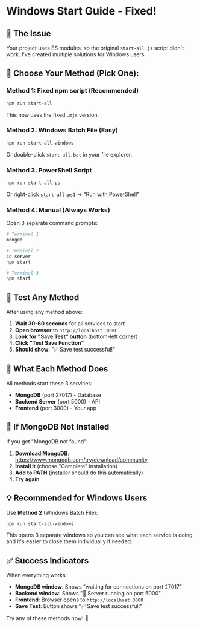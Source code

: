 # Windows Start Guide - Fixed!

## 🎯 **The Issue**
Your project uses ES modules, so the original `start-all.js` script didn't work. I've created multiple solutions for Windows users.

## 🚀 **Choose Your Method (Pick One):**

### **Method 1: Fixed npm script (Recommended)**
```bash
npm run start-all
```
This now uses the fixed `.mjs` version.

### **Method 2: Windows Batch File (Easy)**
```bash
npm run start-all-windows
```
Or double-click `start-all.bat` in your file explorer.

### **Method 3: PowerShell Script**
```bash
npm run start-all-ps
```
Or right-click `start-all.ps1` → "Run with PowerShell"

### **Method 4: Manual (Always Works)**
Open 3 separate command prompts:
```bash
# Terminal 1
mongod

# Terminal 2  
cd server
npm start

# Terminal 3
npm start
```

## 🧪 **Test Any Method**

After using any method above:

1. **Wait 30-60 seconds** for all services to start
2. **Open browser** to `http://localhost:3000`
3. **Look for "Save Test" button** (bottom-left corner)
4. **Click "Test Save Function"**
5. **Should show**: "✅ Save test successful!"

## 🎉 **What Each Method Does**

All methods start these 3 services:
- **MongoDB** (port 27017) - Database
- **Backend Server** (port 5000) - API
- **Frontend** (port 3000) - Your app

## 🚨 **If MongoDB Not Installed**

If you get "MongoDB not found":

1. **Download MongoDB**: https://www.mongodb.com/try/download/community
2. **Install it** (choose "Complete" installation)
3. **Add to PATH** (installer should do this automatically)
4. **Try again**

## 💡 **Recommended for Windows Users**

Use **Method 2** (Windows Batch File):
```bash
npm run start-all-windows
```

This opens 3 separate windows so you can see what each service is doing, and it's easier to close them individually if needed.

## ✅ **Success Indicators**

When everything works:
- **MongoDB window**: Shows "waiting for connections on port 27017"
- **Backend window**: Shows "🚀 Server running on port 5000"  
- **Frontend**: Browser opens to `http://localhost:3000`
- **Save Test**: Button shows "✅ Save test successful!"

Try any of these methods now! 🚀